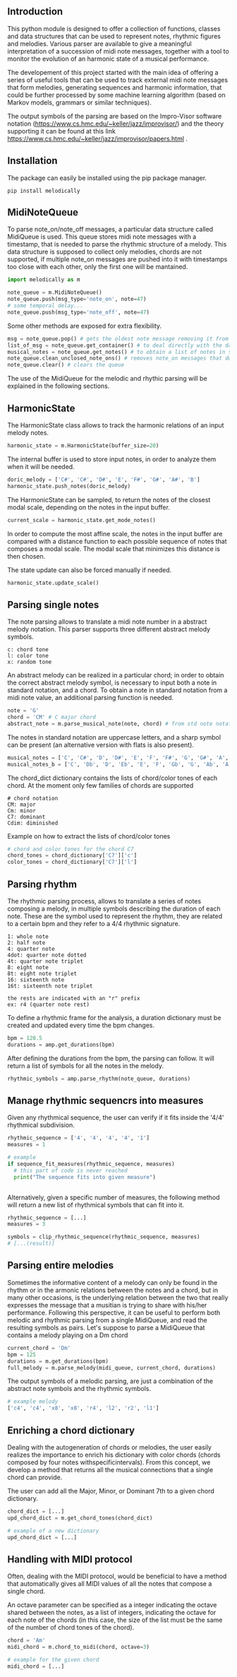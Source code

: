 ## Introduction

This python module is designed to offer a collection of functions, classes and data structures that can be used to represent notes, rhythmic figures and melodies. Various parser are available to give a meaningful interpretation of a succession of midi note messages, together with a tool to monitor the evolution of an harmonic state of a musical performance.

The developement of this project started with the main idea of offering a series of useful tools that can be used to track external midi note messages that form melodies, generating sequences and harmonic information, that could be further processed by some machine learning algorithm (based on Markov models, grammars or similar techniques).

The output symbols of the parsing are based on the Impro-Visor software notation (https://www.cs.hmc.edu/~keller/jazz/improvisor/) and the theory supporting it can be found at this link https://www.cs.hmc.edu/~keller/jazz/improvisor/papers.html .

## Installation
The package can easily be installed using the pip package manager.
```shell
pip install melodically
```

## MidiNoteQueue
To parse note_on/note_off messages, a particular data structure called MidiQueue is used. This queue stores midi note messages with a timestamp, that is needed to parse the rhythmic structure of a melody. This data structure is supposed to collect only melodies, chords are not supported, if multiple note_on messages are pushed into it with timestamps too close with each other, only the first one will be mantained.

```python
import melodically as m

note_queue = m.MidiNoteQueue()
note_queue.push(msg_type='note_on', note=47)
# some temporal delay...
note_queue.push(msg_type='note_off', note=47)
```

Some other methods are exposed for extra flexibility.

```python
msg = note_queue.pop() # gets the oldest note message removing it from the queue
list_of_msg = note_queue.get_container() # to deal directly with the data container
musical_notes = note_queue.get_notes() # to obtain a list of notes in std notation
note_queue.clean_unclosed_note_ons() # removes note_on messages that don't have a corrisponding note_off
note_queue.clear() # clears the queue
```

The use of the MidiQueue for the melodic and rhythic parsing will be explained in the following sections.

## HarmonicState
The HarmonicState class allows to track the harmonic relations of an input melody notes. 

```python
harmonic_state = m.HarmonicState(buffer_size=20)
```

The internal buffer is used to store input notes, in order to analyze them when it will be needed.

```python
doric_melody = ['C#', 'C#', 'D#', 'E', 'F#', 'G#', 'A#', 'B']
harmonic_state.push_notes(doric_melody)
```

The HarmonicState can be sampled, to return the notes of the closest modal scale, depending on the notes in the input buffer. 

```python
current_scale = harmonic_state.get_mode_notes()
```

In order to compute the most affine scale, the notes in the input buffer are compared with a distance function to each possible sequence of notes that composes a modal scale. The modal scale that minimizes this distance is then chosen. 

The state update can also be forced manually if needed.

```python
harmonic_state.update_scale()
```

## Parsing single notes

The note parsing allows to translate a midi note number in a abstract melody notation. This parser supports three different abstract melody symbols.

```
c: chord tone
l: color tone
x: random tone
```

An abstract melody can be realized in a particular chord; in order to obtain the correct abstract melody symbol, is necessary to input both a note in standard notation, and a chord. To obtain a note in standard notation from a midi note value, an additional parsing function is needed.

```python
note = 'G'
chord = 'CM' # C major chord
abstract_note = m.parse_musical_note(note, chord) # from std note notation to abstract note notation
```

The notes in standard notation are uppercase letters, and a sharp symbol can be present (an alternative version with flats is also present).

```python
musical_notes = ['C', 'C#', 'D', 'D#', 'E', 'F', 'F#', 'G', 'G#', 'A', 'A#', 'B']
musical_notes_b = ['C', 'Db', 'D', 'Eb', 'E', 'F', 'Gb', 'G', 'Ab', 'A', 'Bb', 'B']
```

The chord_dict dictionary contains the lists of chord/color tones of each chord.
At the moment only few families of chords are supported

```
# chord notation
CM: major
Cm: minor
C7: dominant
Cdim: diminished
```

Example on how to extract the lists of chord/color tones

```python
# chord and color tones for the chord C7
chord_tones = chord_dictionary['C7']['c']
color_tones = chord_dictionary['C7']['l']
```

## Parsing rhythm

The rhythmic parsing process, allows to translate a series of notes composing a melody, in multiple symbols describing the duration of each note. These are the symbol used to represent the rhythm, they are related to a certain bpm and they refer to a 4/4 rhythmic signature.

```
1: whole note
2: half note
4: quarter note
4dot: quarter note dotted
4t: quarter note triplet
8: eight note
8t: eight note triplet
16: sixteenth note
16t: sixteenth note triplet

the rests are indicated with an "r" prefix
ex: r4 (quarter note rest)
```

To define a rhythmic frame for the analysis, a duration dictionary must be created and updated every time the bpm changes.

```python
bpm = 120.5
durations = amp.get_durations(bpm)
```

After defining the durations from the bpm, the parsing can follow. It will return a list of symbols for all the notes in the melody.

```python
rhythmic_symbols = amp.parse_rhythm(note_queue, durations)
```

## Manage rhythmic sequencrs into measures

Given any rhythmical sequence, the user can verify if it fits inside the '4/4' rhythmical subdivision.

```python
rhythmic_sequence = ['4', '4', '4', '4', '1']
measures = 1

# example
if sequence_fit_measures(rhythmic_sequence, measures)
  # this part of code is never reached 
  print("The sequence fits into given measure")
  

```

Alternatively, given a specific number of measures, the following method will return a new list of rhythmical symbols that can fit into it.

```python
rhythmic_sequence = [...]
measures = 3

symbols = clip_rhythmic_sequence(rhythmic_sequence, measures)
# [...(result)]

```

## Parsing entire melodies

Sometimes the informative content of a melody can only be found in the rhythm or in the armonic relations between the notes and a chord, but in many other occasions, is the underlying relation between the two that really expresses the message that a musitian is trying to share with his/her performance. Following this perspective, it can be useful to perform both melodic and rhythmic parsing from a single MidiQueue, and read the resulting symbols as pairs. Let's suppose to parse a MidiQueue that contains a melody playing on a Dm chord

```python
current_chord = 'Dm'
bpm = 125
durations = m.get_durations(bpm)
full_melody = m.parse_melody(midi_queue, current_chord, durations)
```

The output symbols of a melodic parsing, are just a combination of the abstract note symbols and the rhythmic symbols.

``` python
# example melody
['c4', 'c4', 'x8', 'x8', 'r4', 'l2', 'r2', 'l1']

```

## Enriching a chord dictionary

Dealing with the autogeneration of chords or melodies, the user easily realizes the importance to enrich his dictionary with color chords (chords composed by four notes withspecificintervals). From this concept, we develop a method that returns all the musical connections that a single chord can provide.

The user can add all the Major, Minor, or Dominant 7th to a given chord dictionary.

```python
chord_dict = [...]
upd_chord_dict = m.get_chord_tones(chord_dict)

# example of a new dictionary
upd_chord_dict = [...]
```


## Handling with MIDI protocol


Often, dealing with the MIDI protocol, would be beneficial to have a method that automatically gives all MIDI values of all the notes that compose a single chord.

An octave parameter can be specified as a integer indicating the octave shared between the notes, as a list of integers, indicating the octave for each note of the chords (in this case, the size of the list must be the same of the number of chord tones of the chord).

```python
chord = 'Am'
midi_chord = m.chord_to_midi(chord, octave=3)

# example for the given chord
midi_chord = [...]
```


